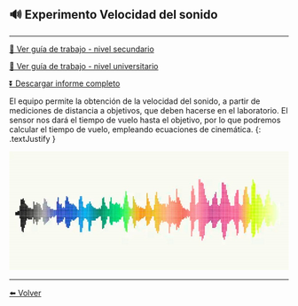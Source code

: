 ## 🔊 Experimento Velocidad del sonido 

---

[🔎 Ver guía de trabajo - nivel secundario](/Documentacion/VelSon-GuiaEscolar)

[🔎 Ver guía de trabajo - nivel universitario](/Documentacion/VelSon-GuiaUniversitaria)

[⏬ Descargar informe completo](https://github.com/labunsl/LibreLabUNSL/raw/main/Documentaci%C3%B3n/Velocidad%20del%20sonido%20y%20distancia%20-%20Informe.pdf)

El equipo permite la obtención de la velocidad del sonido, a partir de mediciones de distancia a objetivos, que deben hacerse en el laboratorio. El sensor nos dará el tiempo de vuelo hasta el objetivo, por lo que podremos calcular el tiempo de vuelo, empleando ecuaciones de cinemática.
{: .textJustify }

![](/assets/img/ondas.jpg)

---


[⬅️ Volver](Experimentos)

